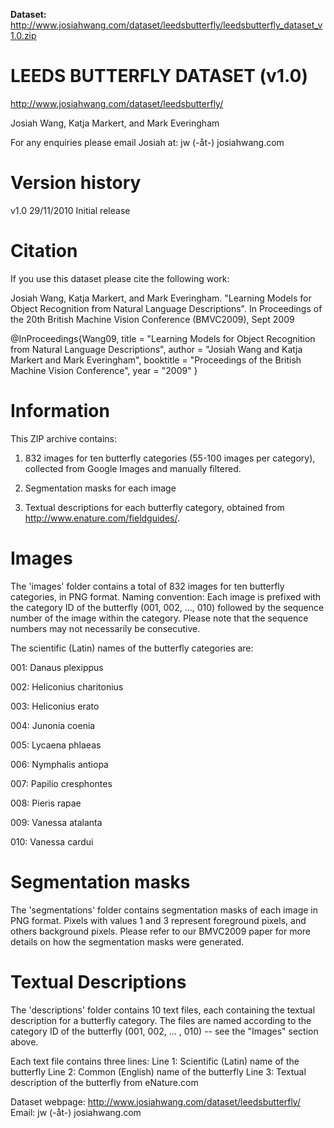 **Dataset:** http://www.josiahwang.com/dataset/leedsbutterfly/leedsbutterfly_dataset_v1.0.zip

LEEDS BUTTERFLY DATASET (v1.0)
==============================
http://www.josiahwang.com/dataset/leedsbutterfly/

Josiah Wang, Katja Markert, and Mark Everingham

For any enquiries please email Josiah at: jw (-åt-) josiahwang.com


Version history
===============
v1.0    29/11/2010    Initial release


Citation
========
If you use this dataset please cite the following work:

Josiah Wang, Katja Markert, and Mark Everingham.
"Learning Models for Object Recognition from Natural Language Descriptions".
In Proceedings of the 20th British Machine Vision Conference (BMVC2009), Sept 2009

@InProceedings{Wang09,
   title = "Learning Models for Object Recognition from Natural Language Descriptions",
   author = "Josiah Wang and Katja Markert and Mark Everingham",
   booktitle = "Proceedings of the British Machine Vision Conference",
   year = "2009"
}



Information
===========

This ZIP archive contains:
1. 832 images for ten butterfly categories (55-100 images per category), collected from Google Images and manually filtered.

2. Segmentation masks for each image

3. Textual descriptions for each butterfly category, obtained from http://www.enature.com/fieldguides/.


Images
======
The 'images' folder contains a total of 832 images for ten butterfly categories, in PNG format.
Naming convention: Each image is prefixed with the category ID of the butterfly (001, 002, ..., 010) followed by the sequence number of the image within the category. Please note that the sequence numbers may not necessarily be consecutive.

The scientific (Latin) names of the butterfly categories are:

001: Danaus plexippus	

002: Heliconius charitonius	

003: Heliconius erato	

004: Junonia coenia	

005: Lycaena phlaeas

006: Nymphalis antiopa	

007: Papilio cresphontes	

008: Pieris rapae	

009: Vanessa atalanta	

010: Vanessa cardui



Segmentation masks
==================
The 'segmentations' folder contains segmentation masks of each image in PNG format. Pixels with values 1 and 3 represent foreground pixels, and others background pixels.
Please refer to our BMVC2009 paper for more details on how the segmentation masks were generated.


Textual Descriptions
====================
The 'descriptions' folder contains 10 text files, each containing the textual description for a butterfly category. 
The files are named according to the category ID of the butterfly (001, 002, ... , 010) -- see the "Images" section above.

Each text file contains three lines:
Line 1: Scientific (Latin) name of the butterfly
Line 2: Common (English) name of the butterfly
Line 3: Textual description of the butterfly from eNature.com



Dataset webpage: http://www.josiahwang.com/dataset/leedsbutterfly/
Email: jw (-åt-) josiahwang.com

